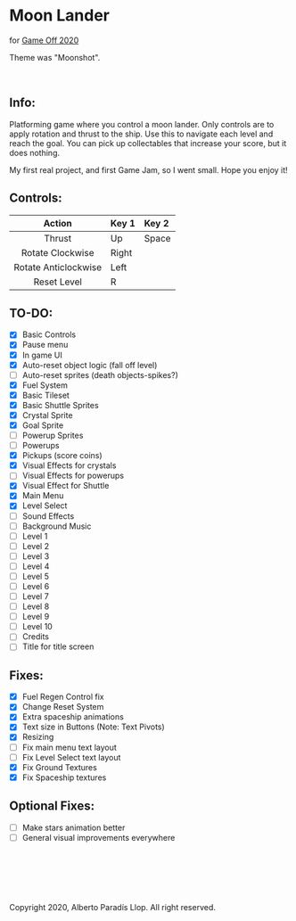 # Moon Lander
for [Game Off 2020](https://itch.io/jam/game-off-2020)

Theme was "Moonshot".

&nbsp;

## Info:

Platforming game where you control a moon lander. Only controls are to apply rotation and thrust to the ship. Use this to navigate each level and reach the goal. You can pick up collectables that increase your score, but it does nothing.

My first real project, and first Game Jam, so I went small. Hope you enjoy it!

## Controls:

Action | Key 1 | Key 2
:---: | :--- | :---
Thrust | Up | Space
Rotate Clockwise | Right | 
Rotate Anticlockwise | Left | 
Reset Level | R |

## TO-DO:


- [X] Basic Controls
- [X] Pause menu
- [X] In game UI
- [X] Auto-reset object logic (fall off level)
- [ ] Auto-reset sprites (death objects-spikes?)
- [X] Fuel System
- [X] Basic Tileset
- [X] Basic Shuttle Sprites
- [X] Crystal Sprite
- [X] Goal Sprite
- [ ] Powerup Sprites
- [ ] Powerups
- [X] Pickups (score coins)  
- [X] Visual Effects for crystals
- [ ] Visual Effects for powerups
- [X] Visual Effect for Shuttle
- [X] Main Menu
- [X] Level Select
- [ ] Sound Effects
- [ ] Background Music
- [ ] Level 1
- [ ] Level 2
- [ ] Level 3
- [ ] Level 4
- [ ] Level 5
- [ ] Level 6
- [ ] Level 7
- [ ] Level 8
- [ ] Level 9
- [ ] Level 10
- [ ] Credits
- [ ] Title for title screen

## Fixes:
- [X] Fuel Regen Control fix
- [X] Change Reset System
- [X] Extra spaceship animations
- [X] Text size in Buttons (Note: Text Pivots)
- [X] Resizing
- [ ] Fix main menu text layout
- [ ] Fix Level Select text layout
- [X] Fix Ground Textures
- [X] Fix Spaceship textures

## Optional Fixes:
- [ ] Make stars animation better
- [ ] General visual improvements everywhere

&nbsp;
 
&nbsp;

&nbsp;

Copyright 2020, Alberto Paradís Llop. All right reserved.
